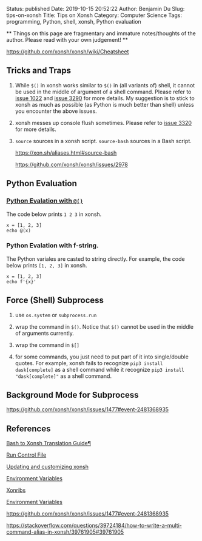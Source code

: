 Status: published
Date: 2019-10-15 20:52:22
Author: Benjamin Du
Slug: tips-on-xonsh
Title: Tips on Xonsh
Category: Computer Science
Tags: programming, Python, shell, xonsh, Python evaluation

**
Things on this page are fragmentary and immature notes/thoughts of the author.
Please read with your own judgement!
**

https://github.com/xonsh/xonsh/wiki/Cheatsheet

## Tricks and Traps

1. While `$()` in xonsh works similar to `$()` in (all variants of) shell, 
    it cannot be used in the middle of argument of a shell command. 
    Please refer to 
    [issue 1022](https://github.com/xonsh/xonsh/issues/1022)
    and
    [issue 3290](https://github.com/xonsh/xonsh/issues/3290)
    for more details.
    My suggestion is to stick to xonsh as much as possible (as Python is much better than shell)
    unless you encounter the above issues.

2. xonsh messes up console flush sometimes.
    Please refer to 
    [issue 3320](https://github.com/xonsh/xonsh/issues/3320)
    for more details.

3. `source` sources in a xonsh script.
    `source-bash` sources in a Bash script.

    https://xon.sh/aliases.html#source-bash

    https://github.com/xonsh/xonsh/issues/2978

## Python Evaluation

### [Python Evalation with `@()`](https://xon.sh/tutorial.html#python-evaluation-with)

The code below prints `1 2 3` in xonsh.
```xonsh
x = [1, 2, 3]
echo @(x)
```

### Python Evalation with f-string.

The Python variales are casted to string directly.
For example, 
the code below prints `[1, 2, 3]` in xonsh.
```xonsh
x = [1, 2, 3]
echo f'{x}'
```

## Force (Shell) Subprocess

1. use `os.system` or `subprocess.run`

2. wrap the command in `$()`. 
    Notice that `$()` cannot be used in the middle of arguments currently.

2. wrap the command in `$[]`

3. for some commands, you just need to put part of it into single/double quotes.
    For example, 
    xonsh fails to recognize `pip3 install dask[complete]` as a shell command 
    while it recognize `pip3 install "dask[complete]"` as a shell command.

## Background Mode for Subprocess

https://github.com/xonsh/xonsh/issues/1477#event-2481368935

## References

[Bash to Xonsh Translation Guide¶](https://xon.sh/bash_to_xsh.html)

[Run Control File](https://xon.sh/xonshrc.html)

[Updating and customizing xonsh](https://xon.sh/customization.html)

[Environment Variables](https://xon.sh/envvars.html)

[Xonribs](https://xon.sh/xontribs.html)

[Environment Variables](https://xon.sh/envvars.html)

https://github.com/xonsh/xonsh/issues/1477#event-2481368935

https://stackoverflow.com/questions/39724184/how-to-write-a-multi-command-alias-in-xonsh/39761905#39761905
